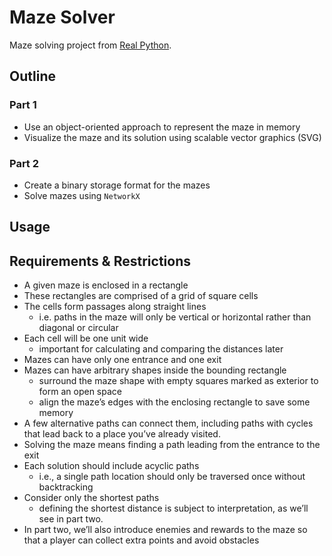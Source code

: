 # Maze Solver

Maze solving project from [Real Python](https://realpython.com).

## Outline

### Part 1

* Use an object-oriented approach to represent the maze in memory
* Visualize the maze and its solution using scalable vector graphics (SVG)

### Part 2

* Create a binary storage format for the mazes
* Solve mazes using `NetworkX`

## Usage

## Requirements & Restrictions

* A given maze is enclosed in a rectangle
* These rectangles are comprised of a grid of square cells
* The cells form passages along straight lines
    * i.e. paths in the maze will only be vertical or horizontal rather than diagonal or circular
* Each cell will be one unit wide
    * important for calculating and comparing the distances later
* Mazes can have only one entrance and one exit
* Mazes can have arbitrary shapes inside the bounding rectangle
    * surround the maze shape with empty squares marked as exterior to form an open space
    * align the maze’s edges with the enclosing rectangle to save some memory
* A few alternative paths can connect them, including paths with cycles that lead back to a place you’ve already visited.
* Solving the maze means finding a path leading from the entrance to the exit
* Each solution should include acyclic paths
    * i.e., a single path location should only be traversed once without backtracking
* Consider only the shortest paths
    * defining the shortest distance is subject to interpretation, as we’ll see in part two.
* In part two, we’ll also introduce enemies and rewards to the maze so that a player can collect extra points and avoid obstacles

